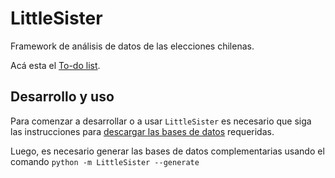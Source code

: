 # LittleSister
Framework de análisis de datos de las elecciones chilenas.

Acá esta el [To-do list](./TODO.md).

## Desarrollo y uso

Para comenzar a desarrollar o a usar `LittleSister` es necesario que siga las instrucciones para [descargar las bases de datos](./database/README.md) requeridas.

Luego, es necesario generar las bases de datos complementarias usando el comando `python -m LittleSister --generate`
